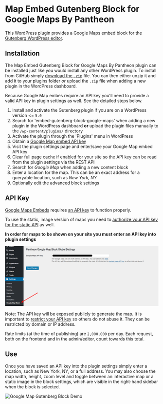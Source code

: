 # Map Embed Gutenberg Block for Google Maps By Pantheon
This WordPress plugin provides a Google Maps embed block for the [Gutenberg WordPress editor](https://github.com/WordPress/gutenberg). 

## Installation
The Map Embed Gutenberg Block for Google Maps By Pantheon plugin can be installed just like you would install any other WordPress plugin. To install from GitHub simply [download the `.zip`](https://github.com/pantheon-systems/google-map-gutenberg-block/archive/master.zip) file. You can then either unzip it and add it to your plugins folder _or_ upload the `.zip` file when adding a new plugin in the WordPress dashboard.

Because Google Map embes require an API key you'll need to provide a valid API key in plugin settings as well. See the detailed steps below.
 
1. Install and activate the Gutenberg plugin if you are on a WordPress version <= `5.0`
1. Search for 'embed-gutenberg-block-google-maps' when adding a new plugin in the WordPress dashboard **or** upload the plugin files manually to the `/wp-content/plugins/` directory
1. Activate the plugin through the 'Plugins' menu in WordPress
1. Obtain a [Google Map embed API key](https://developers.google.com/maps/documentation/embed/get-api-key)
1. Visit the plugin settings page and enter/save your Google Map embed API key
1. Clear full page cache if enabled for your site so the API key can be read from the plugin settings via the REST API
1. Search for _Google Map_ when adding a new content block
1. Enter a location for the map. This can be an exact address for a queryable location, such as _New York, NY_
1. Optionally edit the advanced block settings

## API Key
[Google Maps Embeds](https://developers.google.com/maps/documentation/embed/guide) requires [an API key](https://developers.google.com/maps/documentation/embed/get-api-key) to function properly. 

To use the static, image version of maps you need to [authorize your API key for the static API](https://console.developers.google.com/apis/api/static_maps_backend) as well.

**In order for maps to be shown on your site you must enter an API key into plugin settings**

![Google Map Gutenberg Block API Setting](./assets/images/screenshot-2.png)

Note: The API key will be exposed publicly to generate the map. It is important to [restrict your API key](https://developers.google.com/maps/documentation/embed/get-api-key#key-restrictions) so others do not abuse it. They can be restricted by domain or IP address.

Rate limits (at the time of publishing) are `2,000,000` per day. Each request, both on the frontend and in the admin/editor, count towards this total.

## Use
Once you have saved an API key into the plugin settings simply enter a location, such as New York, NY, or a full address. You may also choose the map width, height, zoom level and toggle between an interactive map or a static image in the block settings, which are visible in the right-hand sidebar when the block is selected.

![Google Map Gutenberg Block Demo](./assets/images/screenshot-1.gif)
